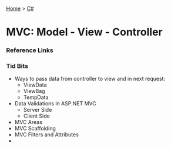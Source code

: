[Home](../) > [C#](../csharp/)

# MVC: Model - View - Controller

### Reference Links

### Tid Bits

- Ways to pass data from controller to view and in next request:
  - ViewData
  - ViewBag
  - TempData
- Data Validations in ASP.NET MVC
  - Server Side
  - Client Side
- MVC Areas
- MVC Scaffolding
- MVC Filters and Attributes
-
